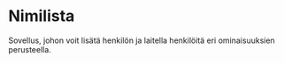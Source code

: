# Nimilista
Sovellus, johon voit lisätä henkilön ja laitella henkilöitä eri ominaisuuksien perusteella.
